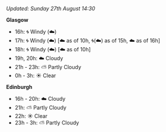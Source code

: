 *Updated: Sunday 27th August 14:30*

**Glasgow**

* 16h: :cyclone: Windy (:cloud:)
* 17h: :cyclone: Windy (:cloud:) [:cloud: as of 10h, :cyclone:(:cloud:) as of 15h, :cloud: as of 16h]
* 18h: :cyclone: Windy (:cloud:) [:cloud: as of 10h]
* 19h, 20h: :cloud: Cloudy
* 21h - 23h: :partly_sunny: Partly Cloudy
* 0h - 3h: :sunny: Clear

**Edinburgh**

* 16h - 20h: :cloud: Cloudy
* 21h: :partly_sunny: Partly Cloudy
* 22h: :sunny: Clear
* 23h - 3h: :partly_sunny: Partly Cloudy
